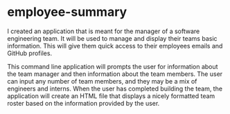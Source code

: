 # employee-summary

I created an application that is meant for the manager of a software engineering team. It will be used to manage and display their teams basic information. This will give them quick access to their employees emails and GitHub profiles.

This command line application will prompts the user for information about the team manager and then information about the team members. The user can input any number of team members, and they may be a mix of engineers and interns. When the user has completed building the team, the application will create an HTML file that displays a nicely formatted team roster based on the information provided by the user.
